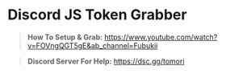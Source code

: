 # Discord JS Token Grabber

> **How To Setup & Grab:** 
  https://www.youtube.com/watch?v=FOVngQGT5gE&ab_channel=Fubukii

> **Discord Server For Help:**
 https://dsc.gg/tomori
